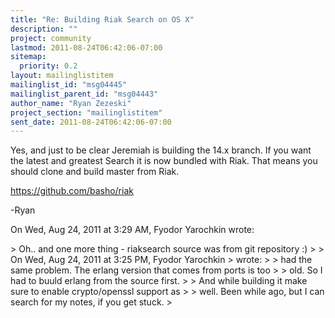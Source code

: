 ```yaml
---
title: "Re: Building Riak Search on OS X"
description: ""
project: community
lastmod: 2011-08-24T06:42:06-07:00
sitemap:
  priority: 0.2
layout: mailinglistitem
mailinglist_id: "msg04445"
mailinglist_parent_id: "msg04443"
author_name: "Ryan Zezeski"
project_section: "mailinglistitem"
sent_date: 2011-08-24T06:42:06-07:00
---
```



Yes, and just to be clear Jeremiah is building the 14.x branch. If you want
the latest and greatest Search it is now bundled with Riak. That means you
should clone and build master from Riak.

https://github.com/basho/riak

-Ryan

On Wed, Aug 24, 2011 at 3:29 AM, Fyodor Yarochkin wrote:

&gt; Oh.. and one more thing - riaksearch source was from git repository :)
&gt;
&gt; On Wed, Aug 24, 2011 at 3:25 PM, Fyodor Yarochkin 
&gt; wrote:
&gt; &gt; had the same problem. The erlang version that comes from ports is too
&gt; &gt; old. So I had to buuld erlang from the source first.
&gt; &gt; And while building it make sure to enable crypto/openssl support as
&gt; &gt; well. Been while ago, but I can search for my notes, if you get stuck.
&gt;

